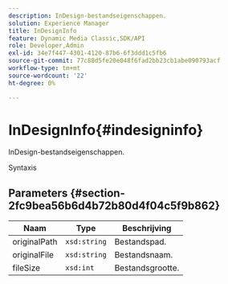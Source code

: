 ```yaml
---
description: InDesign-bestandseigenschappen.
solution: Experience Manager
title: InDesignInfo
feature: Dynamic Media Classic,SDK/API
role: Developer,Admin
exl-id: 34e7f447-4301-4120-87b6-6f3ddd1c5fb6
source-git-commit: 77c88d5fe20e048f6fad2bb23cb1abe090793acf
workflow-type: tm+mt
source-wordcount: '22'
ht-degree: 0%

---
```


# InDesignInfo{#indesigninfo}

InDesign-bestandseigenschappen.

Syntaxis

## Parameters {#section-2fc9bea56b6d4b72b80d4f04c5f9b862}

| Naam | Type | Beschrijving |
|---|---|---|
| originalPath | `xsd:string` | Bestandspad. |
| originalFile | `xsd:string` | Bestandsnaam. |
| fileSize | `xsd:int` | Bestandsgrootte. |
